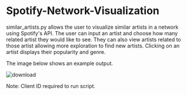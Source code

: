 # Spotify-Network-Visualization

similar_artists.py allows the user to visualize similar artists in a network using Spotify's API. The user can input an artist and choose how many related artist they would like to see. They can also view artists related to those artist allowing more exploration to find new artists. Clicking on an artist displays their popularity and genre.

The image below shows an example output.

![download](https://user-images.githubusercontent.com/89424278/157593098-399b868b-61f3-4c20-9fa9-75a85117f742.png)

Note: Client ID required to run script.
